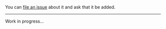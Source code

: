 You can [file an issue](https://github.com/trimstray/the-practical-linux-hardening-guide/issues) about it and ask that it be added.

---

Work in progress...